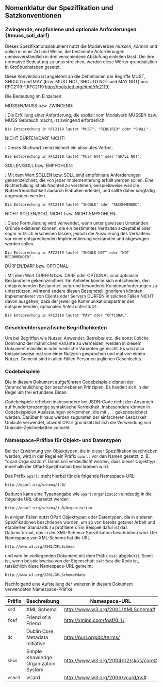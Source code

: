 Nomenklatur der Spezifikation und Satzkonventionen
--------------------------------------------------

### Zwingende, empfohlene und optionale Anforderungen  {#muss_soll_darf}

Dieses Spezifikationsdokument nutzt die Modalverben _müssen_, _können_ und _sollen_
in einer Art und Weise, die bestimmte Anforderungen unmissverständlich
in drei verschiedene Abstufung einteilen lässt. Um ihre normative Bedeutung
zu unterstreichen, werden diese Wörter grundsätzlich in Großbuchstaben gesetzt.

Diese Konvention ist angelehnt an die Definitionen der Begriffe MUST, SHOULD und
MAY (bzw. MUST NOT, SHOULD NOT und MAY NOT) aus
RFC2119.^[RFC2119 <http://tools.ietf.org/html/rfc2119>]

Die Bedeutung im Einzelnen:

MÜSSEN/MUSS bzw. ZWINGEND:

:   Die Erfüllung einer Anforderung, die explizit vom Modalverb MÜSSEN bzw.
    MUSS Gebrauch macht, ist zwingend erforderlich.

    Die Entsprechung in RFC2119 lautet "MUST", "REQUIRED" oder "SHALL".

NICHT DÜRFEN/DARF NICHT:

:   Dieses Stichwort kennzeichnet ein absolutes Verbot.
    
    Die Entsprechung in RFC2119 lautet "MUST NOT" oder "SHALL NOT".

SOLLEN/SOLL bzw. EMPFOHLEN:

:   Mit dem Wort SOLLEN bzw. SOLL sind empfohlene Anforderungen gekennzeichnet, 
    die von jeder Implementierung erfüllt werden sollen. Eine Nichterfüllung
    ist als Nachteil zu verstehen, beispielsweise weil die Nutzerfreundlichkeit
    dadurch Einbußen erleidet, und sollte daher sorgfältig abgewogen werden.

    Die Entsprechung in RFC2119 lautet "SHOULD" oder "RECOMMENDED".

NICHT SOLLEN/SOLL NICHT bzw. NICHT EMPFOHLEN:

:   Diese Formulierung wird verwendet, wenn unter gewissen Umständen Gründe
    existieren können, die ein bestimmtes Verhalten akzeptabel oder sogar 
    nützlich erscheinen lassen, jedoch die Auswirkung des Verhaltens vor
    einer entsprechenden Implementierung verstanden und abgewogen werden
    sollen.

    Die Entsprechung in RFC2119 lautet "SHOULD NOT" oder "NOT RECOMMENDED".

DÜRFEN/DARF bzw. OPTIONAL:

:   Mit dem Wort DÜRFEN bzw. DARF oder OPTIONAL sind optionale Bestandteile
    gekennzeichnet. Ein Anbieter könnte sich entscheiden, den entsprechenden
    Bestandteil aufgrund besonderer Kundenanforderungen zu unterstützen,
    während andere diesen Bestandteil ignorieren könnten. Implementierer von
    Clients oder Servern DÜRFEN in solchen Fällen NICHT davon ausgehen, dass der
    jeweilige Kommunikationspartner den entsprechenden, optionalen Anteil
    unterstützt.

    Die Entsprechung in RFC2119 lautet "MAY" oder "OPTIONAL".


### Geschlechterspezifische Begrifflichkeiten

Um bei Begriffen wie Nutzer, Anwender, Betreiber etc. die sonst übliche Dominanz
der männlichen Variante zu vermeiden, werden in diesem Dokument
männliche oder weibliche Varianten gemischt. Es wird also beispielsweise mal
von einer Nutzerin gesprochen und mal von einem Nutzer. Gemeint sind
in allen Fällen Personen jeglichen Geschlechts.


### Codebeispiele

Die in diesem Dokument aufgeführten Codebeispiele dienen der Veranschaulichung
der beschriebenen Prinzipien. Es handelt sich in der Regel um frei erfundene
Daten.

Codebeispiele erheben insbesondere bei JSON-Code nicht den Anspruch auf
hundertprozentige syntaktische Korrektheit. Insbesondere können in Codebeispielen
Auslassungen vorkommen, die mit `...` gekennzeichnet werden. Darüber hinaus
werden zugunsten der einfacheren Lesbarkeit Umlaute verwendet, obwohl OParl
grundsätzlichlich die Verwendung von Unicode-Zeichneketten vorsieht.


### Namespace-Präfixe für Objekt- und Datentypen

Bei der Erwähnung von Objekttypen, die in dieser Spezifikation beschrieben
werden, wird in der Regel ein Präfix `oparl:` vor den Namen gesetzt, z. B.
"oparl:Organization". Damit soll verdeutlicht werden, dass dieser Objekttyp
innerhalb der OParl-Spezifikation beschrieben wird.

Das Präfix `oparl:` steht hierbei für die folgende Namespace-URL:

    http://oparl.org/schema/1.0/

Dadurch kann eine Typenangabe wie `oparl:Organization` eindeutig in die
folgende URL übersetzt werden:

    http://oparl.org/schema/1.0/Organization

In einigen Fällen nutzt OParl Objekttypen oder Datentypen, die
in anderen Spezifikationen beschrieben wurden, um so von bereits getaner Arbeit
und etablierten Standards zu profitieren. Ein Beispiel dafür ist das Datumsformat,
das in der XML-Schema-Spezifikation beschrieben wird. Der Namespace von
XML-Schema hat die URL

    http://www.w3.org/2001/XMLSchema

und wird im vorliegenden Dokument mit dem Präfix `xsd:` abgekürzt. Somit ist,
wenn beispielsweise von der Eigenschaft `xsd:date` die Rede ist, tatsächlich
diese Namespace-URL gemeint:

    http://www.w3.org/2001/XMLSchema#date

Nachfolgend eine Aufstellung der weiteren in diesem Dokument verwendeten
Namespace-Präfixe.

Präfix  |Beschreibung                        |Namespace-URL
--------|------------------------------------|-------------------------------
`xsd`   |XML Schema                          |http://www.w3.org/2001/XMLSchema#
`foaf`  |Friend of a Friend                  |http://xmlns.com/foaf/0.1/
`dc`    |Dublin Core Metadata Initiative     |http://purl.org/dc/terms/
`skos`  |Simple Knowledge Organization System|http://www.w3.org/2004/02/skos/core#
`vcard` |vCard                               |http://www.w3.org/2006/vcard/ns#
